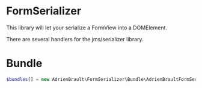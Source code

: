 FormSerializer
==============

This library will let your serialize a FormView into a DOMElement.

There are several handlers for the jms/serializer library.

Bundle
======

```php
$bundles[] = new AdrienBrault\FormSerializer\Bundle\AdrienBraultFormSerializerBundle();
```
